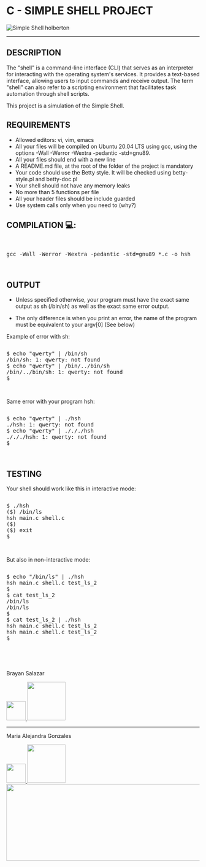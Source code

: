 <html>
<body>
<h1>C - SIMPLE SHELL PROJECT</h1>
<img src="https://i.pinimg.com/736x/93/1a/da/931ada2f410834f0bcd8d70f9f8c1fdb.jpg" title="Simple Shell holberton" /></a>
<hr>

<h2>DESCRIPTION</h2>
<p>The "shell" is a command-line interface (CLI) that serves as an interpreter for interacting with the operating system's services. It provides a text-based interface, allowing users to input commands and receive output. The term "shell" can also refer to a scripting environment that facilitates task automation through shell scripts.

This project is a simulation of the Simple Shell.
</p>

<h2>REQUIREMENTS</h2>

  - Allowed editors: vi, vim, emacs
  - All your files will be compiled on Ubuntu 20.04 LTS using gcc, using the options -Wall -Werror -Wextra -pedantic -std=gnu89.
  - All your files should end with a new line
  - A README.md file, at the root of the folder of the project is mandatory
  - Your code should use the Betty style. It will be checked using betty-style.pl and betty-doc.pl
  - Your shell should not have any memory leaks
  - No more than 5 functions per file
  - All your header files should be include guarded
  - Use system calls only when you need to (why?)


<h2>COMPILATION 💻:</h2>
<pre>
    <p>gcc -Wall -Werror -Wextra -pedantic -std=gnu89 *.c -o hsh</p>
</pre>

<h2>OUTPUT</h2>

- <p>Unless specified otherwise, your program must have the exact same output as sh (/bin/sh) as well as the exact same error output.
- The only difference is when you print an error, the name of the program must be equivalent to your argv[0] (See below)
</p>

<p>Example of error with sh:</p>
<pre>
<p>$ echo "qwerty" | /bin/sh
/bin/sh: 1: qwerty: not found
$ echo "qwerty" | /bin/../bin/sh
/bin/../bin/sh: 1: qwerty: not found
$</p>
</pre>

<p>Same error with your program hsh:</p>
<pre>
<p>$ echo "qwerty" | ./hsh
./hsh: 1: qwerty: not found
$ echo "qwerty" | ./././hsh
./././hsh: 1: qwerty: not found
$</p>
</pre>

<h2>TESTING</h2>
<p>Your shell should work like this in interactive mode:</p>
<pre>
<p>$ ./hsh
($) /bin/ls
hsh main.c shell.c
($)
($) exit
$</p>
</pre>

<p>But also in non-interactive mode:</p>
<pre>
<p>$ echo "/bin/ls" | ./hsh
hsh main.c shell.c test_ls_2
$
$ cat test_ls_2
/bin/ls
/bin/ls
$
$ cat test_ls_2 | ./hsh
hsh main.c shell.c test_ls_2
hsh main.c shell.c test_ls_2
$</p>
</pre>

<br>

<p>Brayan Salazar</p>
<a href="https://www.linkedin.com/in/brayan-salazar-perdomo-07a4321b1/">
  <img src="https://static-00.iconduck.com/assets.00/linkedin-icon-2048x2048-ya5g47j2.png" width="50">
</a>

<a href="https://github.com/BrayanSalazar14">
 <img src="https://1000logos.net/wp-content/uploads/2021/05/GitHub-logo.png" width="100">
</a>

------------

<p>Maria Alejandra Gonzales</p>
<a href="https://www.linkedin.com/feed/">
  <img src="https://static-00.iconduck.com/assets.00/linkedin-icon-2048x2048-ya5g47j2.png" width="50">
</a>

<a href="https://github.com/marialegl">
 <img src="https://1000logos.net/wp-content/uploads/2021/05/GitHub-logo.png" width="100">
</center>

<footer><img src="https://img.freepik.com/vector-premium/fondo-textura-elegante-blanco_23-2148434267.jpg?size=626&ext=jpg&ga=GA1.1.1222169770.1701648000&semt=ais" width="1000", height ="200"></footer>
